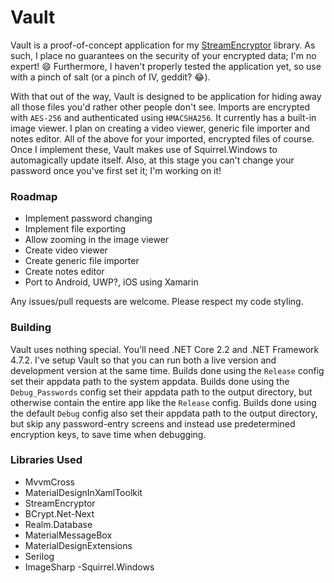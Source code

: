 # Vault
Vault is a proof-of-concept application for my [StreamEncryptor](https://github.com/carlst99/StreamEncryptor) library. As such, I place no guarantees on the security of your encrypted data; I'm no expert! :smile:
Furthermore, I haven't properly tested the application yet, so use with a pinch of salt (or a pinch of IV, geddit? :joy:).

With that out of the way, Vault is designed to be application for hiding away all those files you'd rather other people don't see.
Imports are encrypted with `AES-256` and authenticated using `HMACSHA256`.
It currently has a built-in image viewer. I plan on creating a video viewer, generic file importer and notes editor. All of the above for your imported, encrypted files of course. Once I implement these, Vault makes use of Squirrel.Windows to automagically update itself.
Also, at this stage you can't change your password once you've first set it; I'm working on it!

### Roadmap
- Implement password changing
- Implement file exporting
- Allow zooming in the image viewer
- Create video viewer
- Create generic file importer
- Create notes editor
- Port to Android, UWP?, iOS using Xamarin

Any issues/pull requests are welcome. Please respect my code styling.

### Building
Vault uses nothing special. You'll need .NET Core 2.2 and .NET Framework 4.7.2. I've setup Vault so that you can run both a live version and development version at the same time. Builds done using the `Release` config set their appdata path to the system appdata. Builds done using the `Debug_Passwords` config set their appdata path to the output directory, but otherwise contain the entire app like the `Release` config. Builds done using the default `Debug` config also set their appdata path to the output directory, but skip any password-entry screens and instead use predetermined encryption keys, to save time when debugging.

### Libraries Used
- MvvmCross
- MaterialDesignInXamlToolkit
- StreamEncryptor
- BCrypt.Net-Next
- Realm.Database
- MaterialMessageBox
- MaterialDesignExtensions
- Serilog
- ImageSharp
-Squirrel.Windows
